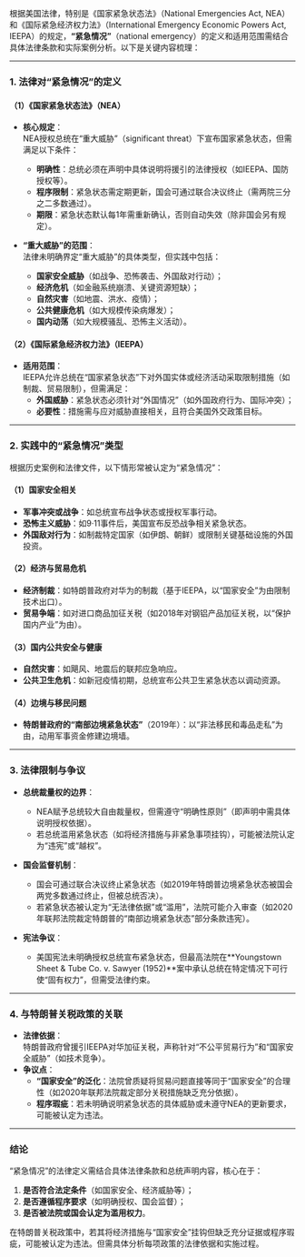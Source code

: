 
根据美国法律，特别是《国家紧急状态法》（National Emergencies Act, NEA）和《国际紧急经济权力法》（International Emergency Economic Powers Act, IEEPA）的规定，**“紧急情况”**（national emergency）的定义和适用范围需结合具体法律条款和实际案例分析。以下是关键内容梳理：

---

### **1. 法律对“紧急情况”的定义**
#### **（1）《国家紧急状态法》（NEA）**
- **核心规定**：  
  NEA授权总统在“重大威胁”（significant threat）下宣布国家紧急状态，但需满足以下条件：  
  - **明确性**：总统必须在声明中具体说明将援引的法律授权（如IEEPA、国防授权等）。  
  - **程序限制**：紧急状态需定期更新，国会可通过联合决议终止（需两院三分之二多数通过）。  
  - **期限**：紧急状态默认每1年需重新确认，否则自动失效（除非国会另有规定）。  

- **“重大威胁”的范围**：  
  法律未明确界定“重大威胁”的具体类型，但实践中包括：  
  - **国家安全威胁**（如战争、恐怖袭击、外国敌对行动）；  
  - **经济危机**（如金融系统崩溃、关键资源短缺）；  
  - **自然灾害**（如地震、洪水、疫情）；  
  - **公共健康危机**（如大规模传染病爆发）；  
  - **国内动荡**（如大规模骚乱、恐怖主义活动）。  

#### **（2）《国际紧急经济权力法》（IEEPA）**
- **适用范围**：  
  IEEPA允许总统在“国家紧急状态”下对外国实体或经济活动采取限制措施（如制裁、贸易限制），但需满足：  
  - **外国威胁**：紧急状态必须针对“外国情况”（如外国政府行为、国际冲突）；  
  - **必要性**：措施需与应对威胁直接相关，且符合美国外交政策目标。  

---

### **2. 实践中的“紧急情况”类型**
根据历史案例和法律文件，以下情形常被认定为“紧急情况”：  
#### **（1）国家安全相关**  
- **军事冲突或战争**：如总统宣布战争状态或授权军事行动。  
- **恐怖主义威胁**：如9·11事件后，美国宣布反恐战争相关紧急状态。  
- **外国敌对行为**：如制裁特定国家（如伊朗、朝鲜）或限制关键基础设施的外国投资。  

#### **（2）经济与贸易危机**  
- **经济制裁**：如特朗普政府对华为的制裁（基于IEEPA，以“国家安全”为由限制技术出口）。  
- **贸易争端**：如对进口商品加征关税（如2018年对钢铝产品加征关税，以“保护国内产业”为由）。  

#### **（3）国内公共安全与健康**  
- **自然灾害**：如飓风、地震后的联邦应急响应。  
- **公共卫生危机**：如新冠疫情初期，总统宣布公共卫生紧急状态以调动资源。  

#### **（4）边境与移民问题**  
- **特朗普政府的“南部边境紧急状态”**（2019年）：以“非法移民和毒品走私”为由，动用军事资金修建边境墙。  

---

### **3. 法律限制与争议**
- **总统裁量权的边界**：  
  - NEA赋予总统较大自由裁量权，但需遵守“明确性原则”（即声明中需具体说明授权依据）。  
  - 若总统滥用紧急状态（如将经济措施与非紧急事项挂钩），可能被法院认定为“违宪”或“越权”。  

- **国会监督机制**：  
  - 国会可通过联合决议终止紧急状态（如2019年特朗普边境紧急状态被国会两党多数通过终止，但被总统否决）。  
  - 若紧急状态被认定为“无法律依据”或“滥用”，法院可能介入审查（如2020年联邦法院裁定特朗普的“南部边境紧急状态”部分条款违宪）。  

- **宪法争议**：  
  - 美国宪法未明确授权总统宣布紧急状态，但最高法院在**Youngstown Sheet & Tube Co. v. Sawyer (1952)**案中承认总统在特定情况下可行使“固有权力”，但需受法律约束。  

---

### **4. 与特朗普关税政策的关联**
- **法律依据**：  
  特朗普政府曾援引IEEPA对华加征关税，声称针对“不公平贸易行为”和“国家安全威胁”（如技术竞争）。  
- **争议点**：  
  - **“国家安全”的泛化**：法院曾质疑将贸易问题直接等同于“国家安全”的合理性（如2020年联邦法院裁定部分关税措施缺乏充分依据）。  
  - **程序瑕疵**：若未明确说明紧急状态的具体威胁或未遵守NEA的更新要求，可能被认定为违法。  

---

### **结论**
“紧急情况”的法律定义需结合具体法律条款和总统声明内容，核心在于：  
1. **是否符合法定条件**（如国家安全、经济威胁等）；  
2. **是否遵循程序要求**（如明确授权、国会监督）；  
3. **是否被法院或国会认定为滥用权力**。  

在特朗普关税政策中，若其将经济措施与“国家安全”挂钩但缺乏充分证据或程序瑕疵，可能被认定为违法。但需具体分析每项政策的法律依据和实施过程。
